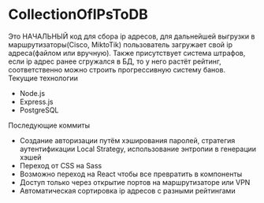 # CollectionOfIPsToDB
Это НАЧАЛЬНЫЙ код для сбора ip адресов, для дальнейшей выгрузки в маршрутизаторы(Cisco, MiktoTik) пользователь загружает свой ip адреса(файлом или вручную). Также присутствует система штрафов, если ip адрес ранее сгружался в БД, то у него растёт рейтинг, соответственно можно строить прогрессивную систему банов.
Текущие технологии
- Node.js
- Express.js
- PostgreSQL

Последующие коммиты
- Создание авторизации путём хэширования паролей, стратегия аутентификации Local Strategy, использование энтропии в генерации хэшей
- Переход от CSS на Sass
- Возможно переход на React чтобы все превратить в компоненты
- Доступ только через открытие портов на маршрутизаторе или VPN
- Автоматическая сортировка ip адресов с разными рейтингами

